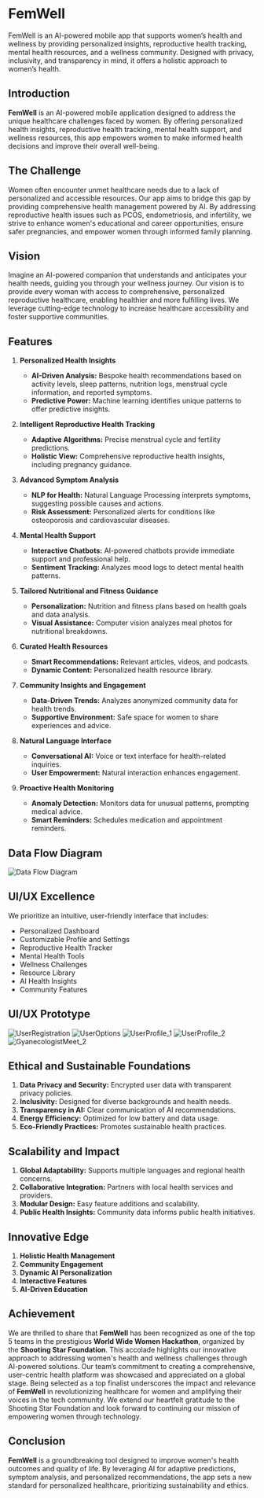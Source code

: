 # FemWell
FemWell is an AI-powered mobile app that supports women’s health and wellness by providing personalized insights, reproductive health tracking, mental health resources, and a wellness community. Designed with privacy, inclusivity, and transparency in mind, it offers a holistic approach to women’s health.

## Introduction
**FemWell** is an AI-powered mobile application designed to address the unique healthcare challenges faced by women. By offering personalized health insights, reproductive health tracking, mental health support, and wellness resources, this app empowers women to make informed health decisions and improve their overall well-being.

## The Challenge
Women often encounter unmet healthcare needs due to a lack of personalized and accessible resources. Our app aims to bridge this gap by providing comprehensive health management powered by AI. By addressing reproductive health issues such as PCOS, endometriosis, and infertility, we strive to enhance women's educational and career opportunities, ensure safer pregnancies, and empower women through informed family planning.

## Vision
Imagine an AI-powered companion that understands and anticipates your health needs, guiding you through your wellness journey. Our vision is to provide every woman with access to comprehensive, personalized reproductive healthcare, enabling healthier and more fulfilling lives. We leverage cutting-edge technology to increase healthcare accessibility and foster supportive communities.

## Features

1. **Personalized Health Insights**
   - **AI-Driven Analysis:** Bespoke health recommendations based on activity levels, sleep patterns, nutrition logs, menstrual cycle information, and reported symptoms.
   - **Predictive Power:** Machine learning identifies unique patterns to offer predictive insights.

2. **Intelligent Reproductive Health Tracking**
   - **Adaptive Algorithms:** Precise menstrual cycle and fertility predictions.
   - **Holistic View:** Comprehensive reproductive health insights, including pregnancy guidance.

3. **Advanced Symptom Analysis**
   - **NLP for Health:** Natural Language Processing interprets symptoms, suggesting possible causes and actions.
   - **Risk Assessment:** Personalized alerts for conditions like osteoporosis and cardiovascular diseases.

4. **Mental Health Support**
   - **Interactive Chatbots:** AI-powered chatbots provide immediate support and professional help.
   - **Sentiment Tracking:** Analyzes mood logs to detect mental health patterns.

5. **Tailored Nutritional and Fitness Guidance**
   - **Personalization:** Nutrition and fitness plans based on health goals and data analysis.
   - **Visual Assistance:** Computer vision analyzes meal photos for nutritional breakdowns.

6. **Curated Health Resources**
   - **Smart Recommendations:** Relevant articles, videos, and podcasts.
   - **Dynamic Content:** Personalized health resource library.

7. **Community Insights and Engagement**
   - **Data-Driven Trends:** Analyzes anonymized community data for health trends.
   - **Supportive Environment:** Safe space for women to share experiences and advice.

8. **Natural Language Interface**
   - **Conversational AI:** Voice or text interface for health-related inquiries.
   - **User Empowerment:** Natural interaction enhances engagement.

9. **Proactive Health Monitoring**
   - **Anomaly Detection:** Monitors data for unusual patterns, prompting medical advice.
   - **Smart Reminders:** Schedules medication and appointment reminders.

## Data Flow Diagram
![Data Flow Diagram](DataFlowDiagram.jpg)

## UI/UX Excellence
We prioritize an intuitive, user-friendly interface that includes:
- Personalized Dashboard
- Customizable Profile and Settings
- Reproductive Health Tracker
- Mental Health Tools
- Wellness Challenges
- Resource Library
- AI Health Insights
- Community Features

## UI/UX Prototype
![UserRegistration](UserRegistration.jpg)
![UserOptions](UserOption.jpg)
![UserProfile_1](UserProfile_1.jpg)
![UserProfile_2](UserProfile_2.jpg)
![GyanecologistMeet_2](GynecologistMeet_2.jpg)

## Ethical and Sustainable Foundations
1. **Data Privacy and Security:** Encrypted user data with transparent privacy policies.
2. **Inclusivity:** Designed for diverse backgrounds and health needs.
3. **Transparency in AI:** Clear communication of AI recommendations.
4. **Energy Efficiency:** Optimized for low battery and data usage.
5. **Eco-Friendly Practices:** Promotes sustainable health practices.

## Scalability and Impact
1. **Global Adaptability:** Supports multiple languages and regional health concerns.
2. **Collaborative Integration:** Partners with local health services and providers.
3. **Modular Design:** Easy feature additions and scalability.
4. **Public Health Insights:** Community data informs public health initiatives.

## Innovative Edge
1. **Holistic Health Management**
2. **Community Engagement**
3. **Dynamic AI Personalization**
4. **Interactive Features**
5. **AI-Driven Education**

## Achievement
We are thrilled to share that **FemWell** has been recognized as one of the top 5 teams in the prestigious **World Wide Women Hackathon**, organized by the **Shooting Star Foundation**. This accolade highlights our innovative approach to addressing women's health and wellness challenges through AI-powered solutions. 
              Our team’s commitment to creating a comprehensive, user-centric health platform was showcased and appreciated on a global stage. Being selected as a top finalist underscores the impact and relevance of **FemWell** in revolutionizing healthcare for women and amplifying their voices in the tech community. We extend our heartfelt gratitude to the Shooting Star Foundation and look forward to continuing our mission of empowering women through technology.

## Conclusion
**FemWell** is a groundbreaking tool designed to improve women's health outcomes and quality of life. By leveraging AI for adaptive predictions, symptom analysis, and personalized recommendations, the app sets a new standard for personalized healthcare, prioritizing sustainability and ethics.

